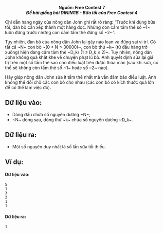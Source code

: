 **<center>Nguồn: Free Contest 7</center>**
***<center>Đề bài giống bài DININGB - Bữa tối của Free Contest 4</center>***

Chỉ dẫn hàng ngày của nông dân John ghi rất rõ ràng: “Trước khi dùng bữa tối, đàn bò cần xếp thành một hàng dọc. Những con cầm tấm thẻ số ~1~ luôn đứng trước những con cầm tấm thẻ đứng số ~2~”.

Tuy nhiên, đàn bò của nông dân John lại gây náo loạn và đứng sai vị trí. Có tất cả ~N~ con bò ~(0 < N ≤ 30000)~, con bò thứ ~k~ (từ đầu hàng trở xuống) hiện đang cầm tấm thẻ ~D_k\ (1 ≤ D_k ≤ 2)~. Tuy nhiên, nông dân John không quá khắt khe về chuyện phạt lũ bò. Anh quyết định sửa lại giá trị trên một số tấm thẻ sao cho điều luật trên được thỏa mãn (sau khi sửa, có thể sẽ không còn tấm thẻ số ~1~ hoặc số ~2~ nào).

Hãy giúp nông dân John sửa ít tấm thẻ nhất mà vẫn đảm bảo điều luật. Anh không thể đổi chỗ các con bò cho nhau (các con bò có kích thước quá lớn để có thể làm việc đó).

## Dữ liệu vào:
- Dòng đầu chứa số nguyên dương ~N~;
- ~N~ dòng sau, dòng thứ ~k~ chứa số nguyên dương ~D_k~.

## Dữ liệu ra:
- Một số nguyên duy nhất là số lần sửa tối thiểu.

## Ví dụ:
#### Dữ liệu vào:
```
5
1
3
2
1
1
```

#### Dữ liệu ra:
```
1
```